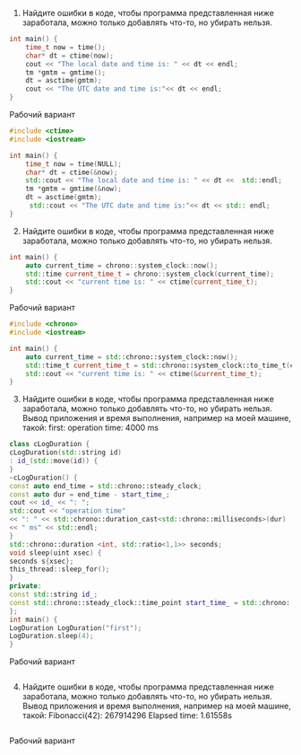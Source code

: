 1) Найдите ошибки в коде, чтобы программа представленная ниже заработала, можно
только добавлять что-то, но убирать нельзя.
```cpp
int main() {
    time_t now = time();
    char* dt = ctime(now);
    cout << "The local date and time is: " << dt << endl;
    tm *gmtm = gmtime();
    dt = asctime(gmtm);
    cout << "The UTC date and time is:"<< dt << endl;
}
```
Рабочий вариант
```cpp
#include <ctime>
#include <iostream>

int main() {
    time_t now = time(NULL);
    char* dt = ctime(&now);
    std::cout << "The local date and time is: " << dt <<  std::endl;
    tm *gmtm = gmtime(&now);
    dt = asctime(gmtm);
     std::cout << "The UTC date and time is:"<< dt << std:: endl;
}

```
2) Найдите ошибки в коде, чтобы программа представленная ниже заработала, можно
только добавлять что-то, но убирать нельзя.
```cpp
int main() {
    auto current_time = chrono::system_clock::now();
    std::time current_time_t = chrono::system_clock(current_time);
    std::cout << "current time is: " << ctime(current_time_t);
}
```
Рабочий вариант
```cpp
#include <chrono>
#include <iostream>

int main() {
    auto current_time = std::chrono::system_clock::now();
    std::time_t current_time_t = std::chrono::system_clock::to_time_t(current_time);
    std::cout << "current time is: " << ctime(&current_time_t);
}
```
3) Найдите ошибки в коде, чтобы программа представленная ниже заработала, можно
только добавлять что-то, но убирать нельзя. Вывод приложения и время выполнения,
например на моей машине, такой:
first: operation time: 4000 ms
```cpp
class cLogDuration {
cLogDuration(std::string id)
: id_(std::move(id)) {
}
~cLogDuration() {
const auto end_time = std::chrono::steady_clock;
const auto dur = end_time - start_time_;
cout << id_ << ": ";
std::cout << "operation time"
<< ": " << std::chrono::duration_cast<std::chrono::milliseconds>(dur)
<< " ms" << std::endl;
}
std::chrono::duration <int, std::ratio<1,1>> seconds;
void sleep(uint xsec) {
seconds s{xsec};
this_thread::sleep_for();
}
private:
const std::string id_;
const std::chrono::steady_clock::time_point start_time_ = std::chrono::steady_clock;
};
int main() {
LogDuration LogDuration("first");
LogDuration.sleep(4);
}
```
Рабочий вариант
```cpp

```
4) Найдите ошибки в коде, чтобы программа представленная ниже заработала, можно
только добавлять что-то, но убирать нельзя. Вывод приложения и время выполнения,
например на моей машине, такой:
Fibonacci(42): 267914296
Elapsed time: 1.61558s
```cpp
```
Рабочий вариант
```cpp

```
